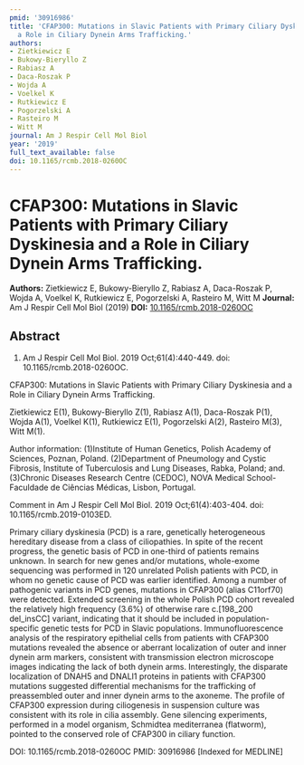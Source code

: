 ```yaml
---
pmid: '30916986'
title: 'CFAP300: Mutations in Slavic Patients with Primary Ciliary Dyskinesia and
  a Role in Ciliary Dynein Arms Trafficking.'
authors:
- Zietkiewicz E
- Bukowy-Bieryllo Z
- Rabiasz A
- Daca-Roszak P
- Wojda A
- Voelkel K
- Rutkiewicz E
- Pogorzelski A
- Rasteiro M
- Witt M
journal: Am J Respir Cell Mol Biol
year: '2019'
full_text_available: false
doi: 10.1165/rcmb.2018-0260OC
---
```


# CFAP300: Mutations in Slavic Patients with Primary Ciliary Dyskinesia and a Role in Ciliary Dynein Arms Trafficking.
**Authors:** Zietkiewicz E, Bukowy-Bieryllo Z, Rabiasz A, Daca-Roszak P, Wojda A, Voelkel K, Rutkiewicz E, Pogorzelski A, Rasteiro M, Witt M
**Journal:** Am J Respir Cell Mol Biol (2019)
**DOI:** [10.1165/rcmb.2018-0260OC](https://doi.org/10.1165/rcmb.2018-0260OC)

## Abstract

1. Am J Respir Cell Mol Biol. 2019 Oct;61(4):440-449. doi: 
10.1165/rcmb.2018-0260OC.

CFAP300: Mutations in Slavic Patients with Primary Ciliary Dyskinesia and a Role 
in Ciliary Dynein Arms Trafficking.

Zietkiewicz E(1), Bukowy-Bieryllo Z(1), Rabiasz A(1), Daca-Roszak P(1), Wojda 
A(1), Voelkel K(1), Rutkiewicz E(1), Pogorzelski A(2), Rasteiro M(3), Witt M(1).

Author information:
(1)Institute of Human Genetics, Polish Academy of Sciences, Poznan, Poland.
(2)Department of Pneumology and Cystic Fibrosis, Institute of Tuberculosis and 
Lung Diseases, Rabka, Poland; and.
(3)Chronic Diseases Research Centre (CEDOC), NOVA Medical School-Faculdade de 
Ciências Médicas, Lisbon, Portugal.

Comment in
    Am J Respir Cell Mol Biol. 2019 Oct;61(4):403-404. doi: 
10.1165/rcmb.2019-0103ED.

Primary ciliary dyskinesia (PCD) is a rare, genetically heterogeneous hereditary 
disease from a class of ciliopathies. In spite of the recent progress, the 
genetic basis of PCD in one-third of patients remains unknown. In search for new 
genes and/or mutations, whole-exome sequencing was performed in 120 unrelated 
Polish patients with PCD, in whom no genetic cause of PCD was earlier 
identified. Among a number of pathogenic variants in PCD genes, mutations in 
CFAP300 (alias C11orf70) were detected. Extended screening in the whole Polish 
PCD cohort revealed the relatively high frequency (3.6%) of otherwise rare 
c.[198_200 del_insCC] variant, indicating that it should be included in 
population-specific genetic tests for PCD in Slavic populations. 
Immunofluorescence analysis of the respiratory epithelial cells from patients 
with CFAP300 mutations revealed the absence or aberrant localization of outer 
and inner dynein arm markers, consistent with transmission electron microscope 
images indicating the lack of both dynein arms. Interestingly, the disparate 
localization of DNAH5 and DNALI1 proteins in patients with CFAP300 mutations 
suggested differential mechanisms for the trafficking of preassembled outer and 
inner dynein arms to the axoneme. The profile of CFAP300 expression during 
ciliogenesis in suspension culture was consistent with its role in cilia 
assembly. Gene silencing experiments, performed in a model organism, Schmidtea 
mediterranea (flatworm), pointed to the conserved role of CFAP300 in ciliary 
function.

DOI: 10.1165/rcmb.2018-0260OC
PMID: 30916986 [Indexed for MEDLINE]
